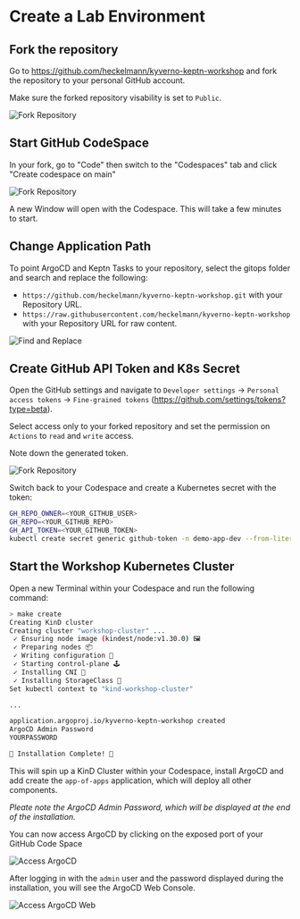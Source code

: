 # Create a Lab Environment

## Fork the repository

Go to https://github.com/heckelmann/kyverno-keptn-workshop and fork the repository to your personal GitHub account.

Make sure the forked repository visability is set to `Public`.

![Fork Repository](assets/02-fork-repository.png)


## Start GitHub CodeSpace

In your fork, go to "Code" then switch to the "Codespaces" tab and click "Create codespace on main"

![Fork Repository](assets/02-create-codespace.png)

A new Window will open with the Codespace. This will take a few minutes to start.

## Change Application Path

To point ArgoCD and Keptn Tasks to your repository, select the gitops folder and search and replace the following:

- `https://github.com/heckelmann/kyverno-keptn-workshop.git` with your Repository URL.
- `https://raw.githubusercontent.com/heckelmann/kyverno-keptn-workshop` with your Repository URL for raw content.

![Find and Replace](assets/02-find-and-replace.png)

## Create GitHub API Token and K8s Secret

Open the GitHub settings and navigate to `Developer settings` -> `Personal access tokens` -> `Fine-grained tokens` (https://github.com/settings/tokens?type=beta).

Select access only to your forked repository and set the permission on `Actions` to `read` and `write` access.

Note down the generated token.

![Fork Repository](assets/02-create-token.png)

Switch back to your Codespace and create a Kubernetes secret with the token:

```bash
GH_REPO_OWNER=<YOUR_GITHUB_USER>
GH_REPO=<YOUR_GITHUB_REPO>
GH_API_TOKEN=<YOUR_GITHUB_TOKEN>
kubectl create secret generic github-token -n demo-app-dev --from-literal=SECURE_DATA="{\"githubRepo\":\"${GH_REPO}\",\"githubRepoOwner\":\"${GH_REPO_OWNER}\",\"apiToken\":\"${GH_API_TOKEN}\"}"
```

## Start the Workshop Kubernetes Cluster

Open a new Terminal within your Codespace and run the following command:

```bash
> make create
Creating KinD cluster
Creating cluster "workshop-cluster" ...
 ✓ Ensuring node image (kindest/node:v1.30.0) 🖼 
 ✓ Preparing nodes 📦  
 ✓ Writing configuration 📜 
 ✓ Starting control-plane 🕹️ 
 ✓ Installing CNI 🔌 
 ✓ Installing StorageClass 💾 
Set kubectl context to "kind-workshop-cluster"

...

application.argoproj.io/kyverno-keptn-workshop created
ArgoCD Admin Password
YOURPASSWORD

🎉 Installation Complete! 🎉
```

This will spin up a KinD Cluster within your Codespace, install ArgoCD and add create the `app-of-apps` application, which will deploy all other components.

*Pleate note the ArgoCD Admin Password, which will be displayed at the end of the installation.* 

You can now access ArgoCD by clicking on the exposed port of your GitHub Code Space

![Access ArgoCD](assets/02-access-argo.png)

After logging in with the `admin` user and the password displayed during the installation, you will see the ArgoCD Web Console.

![Access ArgoCD Web](assets/02-argocd-web-console.png)